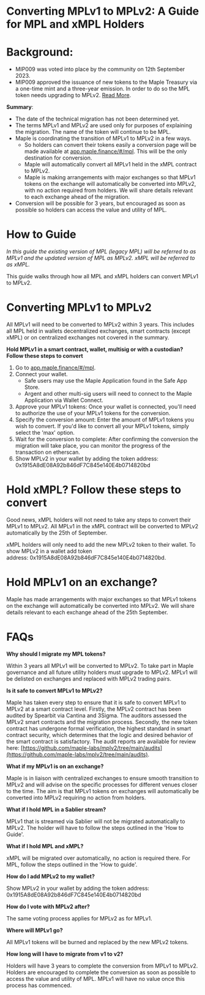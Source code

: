 # Converting MPLv1 to MPLv2: A Guide for MPL and xMPL Holders

# Background:
* MIP009 was voted into place by the community on 12th September 2023.
* MIP009 approved the issuance of new tokens to the Maple Treasury via a one-time mint and a three-year emission. In order to do so the MPL token needs upgrading to MPLv2. [Read More](https://snapshot.org/#/maple.eth/proposal/0x29fccc3bac63744a55f9671399c079594e6b8369a21502cbce52e7dce9301094).

**Summary**:
* The date of the technical migration has not been determined yet.
* The terms MPLv1 and MPLv2 are used only for purposes of explaining the migration. The name of the token will continue to be MPL.
* Maple is coordinating the transition of MPLv1 to MPLv2 in a few ways.
    * So holders can convert their tokens easily a conversion page will be made available at [app.maple.finance/#/mpl](app.maple.finance/#/mpl). This will be the only destination for conversion.
    * Maple will automatically convert all MPLv1 held in the xMPL contract to MPLv2.
    * Maple is making arrangements with major exchanges so that MPLv1 tokens on the exchange will automatically be converted into MPLv2, with no action required from holders. We will share details relevant to each exchange ahead of the migration.
* Conversion will be possible for 3 years, but encouraged as soon as possible so holders can access the value and utility of MPL.

# How to Guide
_In this guide the existing version of MPL (legacy MPL) will be referred to as MPLv1 and the updated version of MPL as MPLv2. xMPL will be referred to as xMPL._

This guide walks through how all MPL and xMPL holders can convert MPLv1 to MPLv2. 

# Converting MPLv1 to MPLv2
All MPLv1 will need to be converted to MPLv2 within 3 years. This includes all MPL held in wallets decentralized exchanges, smart contracts (except xMPL) or on centralized exchanges not covered in the summary. 

**Hold MPLv1 in a smart contract, wallet, multisig or with a custodian? Follow these steps to convert**
1. Go to [app.maple.finance/#/mpl](app.maple.finance/#/mpl).
2. Connect your wallet.
    * Safe users may use the Maple Application found in the Safe App Store.
    * Argent and other multi-sig users will need to connect to the Maple Application via Wallet Connect.
3. Approve your MPLv1 tokens: Once your wallet is connected, you'll need to authorize the use of your MPLv1 tokens for the conversion.
4. Specify the conversion amount: Enter the amount of MPLv1 tokens you wish to convert. If you'd like to convert all your MPLv1 tokens, simply select the 'max' option.
5. Wait for the conversion to complete: After confirming the conversion the migration will take place, you can monitor the progress of the transaction on etherscan.
6. Show MPLv2 in your wallet by adding the token address: 0x1915A8dE08A92b846dF7C845e140E4b0714820bd

# Hold xMPL? Follow these steps to convert
Good news, xMPL holders will not need to take any steps to convert their MPLv1 to MPLv2.
All MPLv1 in the xMPL contract will be converted to MPLv2 automatically by the 25th of September.

xMPL holders will only need to add the new MPLv2 token to their wallet. To show MPLv2 in a wallet add token address: 0x1915A8dE08A92b846dF7C845e140E4b0714820bd.

# Hold MPLv1 on an exchange?

Maple has made arrangements with major exchanges so that MPLv1 tokens on the exchange will automatically be converted into MPLv2. We will share details relevant to each exchange ahead of the 25th September.  

# FAQs
**Why should I migrate my MPL tokens?**

Within 3 years all MPLv1 will be converted to MPLv2. To take part in Maple governance and all future utility holders must upgrade to MPLv2. MPLv1 will be delisted on exchanges and replaced with MPLv2 trading pairs.

**Is it safe to convert MPLv1 to MPLv2?** 

Maple has taken every step to ensure that it is safe to convert MPLv1 to MPLv2 at a smart contract level. Firstly, the MPLv2 contract has been audited by Spearbit via Cantina and 3Sigma. The auditors assessed the MPLv2 smart contracts and the migration process. Secondly, the new token contract has undergone formal verification, the highest standard in smart contract security, which determines that the logic and desired behavior of the smart contract is satisfactory. The audit reports are available for review here: [https://github.com/maple-labs/mplv2/tree/main/audits](https://github.com/maple-labs/mplv2/tree/main/audits).

**What if my MPLv1 is on an exchange?**

Maple is in liaison with centralized exchanges to ensure smooth transition to MPLv2 and will advise on the specific processes for different venues closer to the time. The aim is that MPLv1 tokens on exchanges will automatically be converted into MPLv2 requiring no action from holders.

**What if I hold MPL in a Sablier stream?**

MPLv1 that is streamed via Sablier will not be migrated automatically to MPLv2. The holder will have to follow the steps outlined in the 'How to Guide'.

**What if I hold MPL and xMPL?**

xMPL will be migrated over automatically, no action is required there. For MPL, follow the steps outlined in the 'How to guide'.

**How do I add MPLv2 to my wallet?**

Show MPLv2 in your wallet by adding the token address: 0x1915A8dE08A92b846dF7C845e140E4b0714820bd

**How do I vote with MPLv2 after?**

The same voting process applies for MPLv2 as for MPLv1.

**Where will MPLv1 go?**

All MPLv1 tokens will be burned and replaced by the new MPLv2 tokens. 

**How long will I have to migrate from v1 to v2?**

Holders will have 3 years to complete the conversion from MPLv1 to MPLv2. Holders are encouraged to complete the conversion as soon as possible to access the value and utility of MPL. MPLv1 will have no value once this process has commenced.